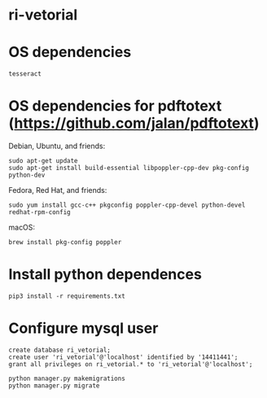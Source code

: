 # ri-vetorial

# OS dependencies

    tesseract

# OS dependencies for pdftotext (https://github.com/jalan/pdftotext)

Debian, Ubuntu, and friends:

```
sudo apt-get update
sudo apt-get install build-essential libpoppler-cpp-dev pkg-config python-dev
```

Fedora, Red Hat, and friends:

```
sudo yum install gcc-c++ pkgconfig poppler-cpp-devel python-devel redhat-rpm-config
```

macOS:

```
brew install pkg-config poppler
```

# Install python dependences
```
pip3 install -r requirements.txt
```


# Configure mysql user

```
create database ri_vetorial;
create user 'ri_vetorial'@'localhost' identified by '14411441';
grant all privileges on ri_vetorial.* to 'ri_vetorial'@'localhost';
```

```
python manager.py makemigrations
python manager.py migrate
```
